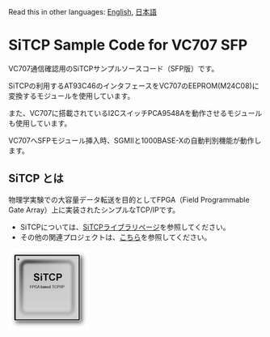 Read this in other languages: [English](README.md), [日本語](README.ja.md)

# SiTCP Sample Code for VC707 SFP

VC707通信確認用のSiTCPサンプルソースコード（SFP版）です。

SiTCPの利用するAT93C46のインタフェースをVC707のEEPROM(M24C08)に変換するモジュールを使用しています。

また、VC707に搭載されているI2CスイッチPCA9548Aを動作させるモジュールも使用しています。

VC707へSFPモジュール挿入時、SGMIIと1000BASE-Xの自動判別機能が動作します。


## SiTCP とは

物理学実験での大容量データ転送を目的としてFPGA（Field Programmable Gate Array）上に実装されたシンプルなTCP/IPです。

* SiTCPについては、[SiTCPライブラリページ](https://www.bbtech.co.jp/products/sitcp-library/)を参照してください。
* その他の関連プロジェクトは、[こちら](https://github.com/BeeBeansTechnologies)を参照してください。

![SiTCP](sitcp.png)
